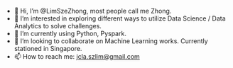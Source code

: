 - 👋 Hi, I’m @LimSzeZhong, most people call me Zhong.
- 👀 I’m interested in exploring different ways to utilize Data Science / Data Analytics to solve challenges.
- 🌱 I’m currently using Python, Pyspark.
- 💞️ I’m looking to collaborate on Machine Learning works. Currently stationed in Singapore.
- 📫 How to reach me: jcla.szlim@gmail.com

<!---
LimSzeZhong/LimSzeZhong is a ✨ special ✨ repository because its `README.md` (this file) appears on your GitHub profile.
You can click the Preview link to take a look at your changes.
--->
